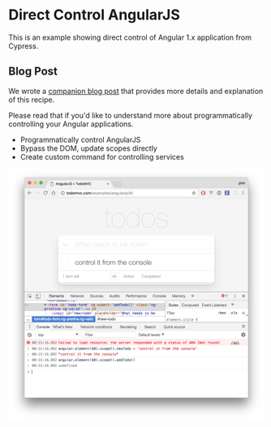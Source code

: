 # Direct Control AngularJS

This is an example showing direct control of Angular 1.x application from Cypress.

## Blog Post

We wrote a [companion blog post](https://www.cypress.io/blog/2017/11/15/Control-Angular-Application-From-E2E-Tests) that provides more details and explanation of this recipe.

Please read that if you'd like to understand more about programmatically controlling your Angular applications.

- Programmatically control AngularJS
- Bypass the DOM, update scopes directly
- Create custom command for controlling services

![E2E tests closely controlling Angular application](img/angular-console.png)
